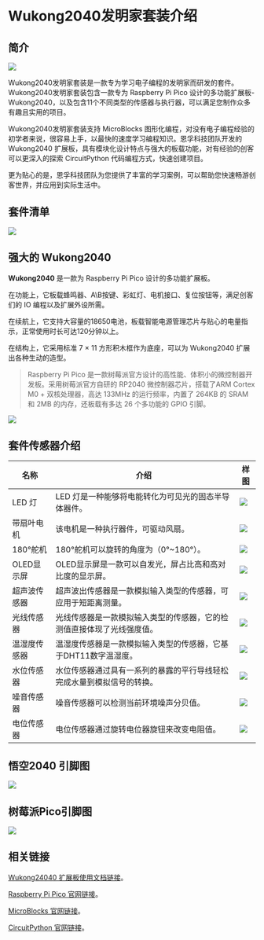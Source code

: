 ﻿---
sidebar_position: 3
sidebar_label: Wukong2040发明家套装介绍
---

# Wukong2040发明家套装介绍

## 简介

![](https://wiki-media-ef.oss-cn-hongkong.aliyuncs.com//images/wukong2040-inventors-introduction-01.png)

Wukong2040发明家套装是一款专为学习电子编程的发明家而研发的套件。Wukong2040发明家套装包含一款专为 Raspberry Pi Pico 设计的多功能扩展板-Wukong2040，以及包含11个不同类型的传感器与执行器，可以满足您制作众多有趣且实用的项目。

Wukong2040发明家套装支持 MicroBlocks 图形化编程，对没有电子编程经验的初学者来说，很容易上手，以最快的速度学习编程知识。恩孚科技团队开发的 Wukong2040 扩展板，具有模块化设计特点与强大的板载功能，对有经验的创客可以更深入的探索 CircuitPython 代码编程方式，快速创建项目。

更为贴心的是，恩孚科技团队为您提供了丰富的学习案例，可以帮助您快速畅游创客世界，并应用到实际生活中。

## 套件清单

![](https://wiki-media-ef.oss-cn-hongkong.aliyuncs.com//images/wukong2040-inventors-introduction-02.png)

## 强大的 Wukong2040

**Wukong2040** 是一款为 Raspberry Pi Pico 设计的多功能扩展板。

在功能上，它板载蜂鸣器、A\B按键、彩虹灯、电机接口、复位按钮等，满足创客们的 IO 编程以及扩展外设所需。

在续航上，它支持大容量的18650电池，板载智能电源管理芯片与贴心的电量指示，正常使用时长可达120分钟以上。

在结构上，它采用标准 7 × 11 方形积木框作为底座，可以为 Wukong2040 扩展出各种生动的造型。

> Raspberry Pi Pico 是一款树莓派官方设计的高性能、体积小的微控制器开发板。采用树莓派官方自研的 RP2040 微控制器芯片，搭载了ARM Cortex M0 + 双核处理器，高达 133MHz 的运行频率，内置了 264KB 的 SRAM 和 2MB 的内存，还板载有多达 26 个多功能的 GPIO 引脚。

![](https://wiki-media-ef.oss-cn-hongkong.aliyuncs.com//images/wukong2040-inventors-introduction-03.png)



## 套件传感器介绍

| 名称         | 介绍                                                         | 样图                                                   |
| ------------ | ------------------------------------------------------------ | ------------------------------------------------------ |
| LED 灯       | LED 灯是一种能够将电能转化为可见光的固态半导体器件。         | ![](https://wiki-media-ef.oss-cn-hongkong.aliyuncs.com//images/wukong2040-inventors-introduction-04.png) |
| 带扇叶电机   | 该电机是一种执行器件，可驱动风扇。                           | ![](https://wiki-media-ef.oss-cn-hongkong.aliyuncs.com//images/wukong2040-inventors-introduction-05.png) |
| 180°舵机     | 180°舵机可以旋转的角度为（0°~180°）。                        | ![](https://wiki-media-ef.oss-cn-hongkong.aliyuncs.com//images/wukong2040-inventors-introduction-06.png) |
| OLED显示屏   | OLED显示屏是一款可以自发光，屏占比高和高对比度的显示屏。     | ![](https://wiki-media-ef.oss-cn-hongkong.aliyuncs.com//images/wukong2040-inventors-introduction-07.png) |
| 超声波传感器 | 超声波出传感器是一款模拟输入类型的传感器，可应用于短距离测量。 | ![](https://wiki-media-ef.oss-cn-hongkong.aliyuncs.com//images/wukong2040-inventors-introduction-08.png) |
| 光线传感器   | 光线传感器是一款模拟输入类型的传感器，它的检测值直接体现了光线强度值。 | ![](https://wiki-media-ef.oss-cn-hongkong.aliyuncs.com//images/wukong2040-inventors-introduction-09.png) |
| 温湿度传感器 | 温湿度传感器是一款模拟输入类型的传感器，它基于DHT11数字温湿度。 | ![](https://wiki-media-ef.oss-cn-hongkong.aliyuncs.com//images/wukong2040-inventors-introduction-10.png) |
| 水位传感器   | 水位传感器通过具有一系列的暴露的平行导线轻松完成水量到模拟信号的转换。 | ![](https://wiki-media-ef.oss-cn-hongkong.aliyuncs.com//images/wukong2040-inventors-introduction-11.png) |
| 噪音传感器   | 噪音传感器可以检测当前环境噪声分贝值。                       | ![](https://wiki-media-ef.oss-cn-hongkong.aliyuncs.com//images/wukong2040-inventors-introduction-12.png) |
| 电位传感器   | 电位传感器通过旋转电位器旋钮来改变电阻值。                   | ![](https://wiki-media-ef.oss-cn-hongkong.aliyuncs.com//images/wukong2040-inventors-introduction-13.png) |

## 悟空2040 引脚图



![](https://wiki-media-ef.oss-cn-hongkong.aliyuncs.com//images/wukong2040-inventors-introduction-14.png)



## 树莓派Pico引脚图

![](https://wiki-media-ef.oss-cn-hongkong.aliyuncs.com//images/wukong2040-inventors-introduction-15.png)

## 相关链接

[Wukong24040 扩展板使用文档链接](http://www.elecfreaks.com/learn/pico/extension-module/wukong2040-pico)。

[Raspberry Pi Pico 官网链接](https://www.raspberrypi.com/products/raspberry-pi-pico/)。

[MicroBlocks 官网链接](https://microblocks.fun/)。

[CircuitPython 官网链接](https://circuitpython.org/)。
